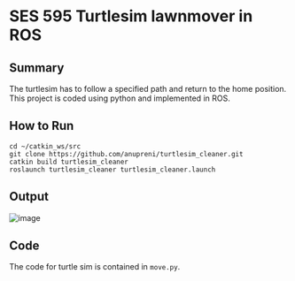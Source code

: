 # SES 595 Turtlesim lawnmover in ROS

## Summary
The turtlesim has to follow a specified path and return to the home position. This project is coded using python and implemented in ROS.
## How to Run
```
cd ~/catkin_ws/src
git clone https://github.com/anupreni/turtlesim_cleaner.git
catkin build turtlesim_cleaner
roslaunch turtlesim_cleaner turtlesim_cleaner.launch
```
## Output
![image](https://user-images.githubusercontent.com/17228880/152715677-c196af7a-6520-4b0d-be96-5f9fdc3a3706.png)


## Code
The code for turtle sim is contained in `move.py`.


